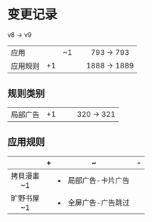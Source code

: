 # 变更记录

v8 -> v9

||||||
|-|:-:|:-:|:-:|:-:|
|应用||~1||793 -> 793|
|应用规则|+1|||1888 -> 1889|

## 规则类别

||||||
|-|:-:|:-:|:-:|:-:|
|局部广告|+1|||320 -> 321|

## 应用规则

||+|~|-|
|:-:|-|-|-|
|拷貝漫畫<br>~1||<li>局部广告-卡片广告||
|旷野书屋<br>~1||<li>全屏广告-广告跳过||
